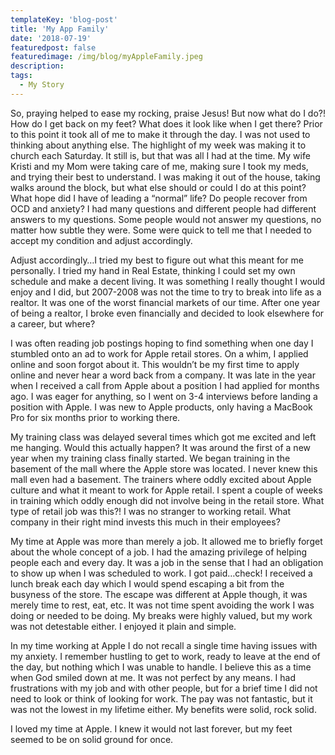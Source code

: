 ```yaml
---
templateKey: 'blog-post'
title: 'My App Family'
date: '2018-07-19'
featuredpost: false
featuredimage: /img/blog/myAppleFamily.jpeg
description:
tags:
  - My Story
---
```


So, praying helped to ease my rocking, praise Jesus! But now what do I do?! How do I get back on my feet? What does it look like when I get there? Prior to this point it took all of me to make it through the day. I was not used to thinking about anything else. The highlight of my week was making it to church each Saturday. It still is, but that was all I had at the time. My wife Kristi and my Mom were taking care of me, making sure I took my meds, and trying their best to understand. I was making it out of the house, taking walks around the block, but what else should or could I do at this point? What hope did I have of leading a “normal” life? Do people recover from OCD and anxiety? I had many questions and different people had different answers to my questions. Some people would not answer my questions, no matter how subtle they were. Some were quick to tell me that I needed to accept my condition and adjust accordingly.

Adjust accordingly…I tried my best to figure out what this meant for me personally. I tried my hand in Real Estate, thinking I could set my own schedule and make a decent living. It was something I really thought I would enjoy and I did, but 2007-2008 was not the time to try to break into life as a realtor. It was one of the worst financial markets of our time. After one year of being a realtor, I broke even financially and decided to look elsewhere for a career, but where?

I was often reading job postings hoping to find something when one day I stumbled onto an ad to work for Apple retail stores. On a whim, I applied online and soon forgot about it. This wouldn’t be my first time to apply online and never hear a word back from a company. It was late in the year when I received a call from Apple about a position I had applied for months ago. I was eager for anything, so I went on 3-4 interviews before landing a position with Apple. I was new to Apple products, only having a MacBook Pro for six months prior to working there.

My training class was delayed several times which got me excited and left me hanging. Would this actually happen? It was around the first of a new year when my training class finally started. We began training in the basement of the mall where the Apple store was located. I never knew this mall even had a basement. The trainers where oddly excited about Apple culture and what it meant to work for Apple retail. I spent a couple of weeks in training which oddly enough did not involve being in the retail store. What type of retail job was this?! I was no stranger to working retail. What company in their right mind invests this much in their employees?

My time at Apple was more than merely a job. It allowed me to briefly forget about the whole concept of a job. I had the amazing privilege of helping people each and every day. It was a job in the sense that I had an obligation to show up when I was scheduled to work. I got paid…check! I received a lunch break each day which I would spend escaping a bit from the busyness of the store. The escape was different at Apple though, it was merely time to rest, eat, etc. It was not time spent avoiding the work I was doing or needed to be doing. My breaks were highly valued, but my work was not detestable either. I enjoyed it plain and simple.

In my time working at Apple I do not recall a single time having issues with my anxiety. I remember hustling to get to work, ready to leave at the end of the day, but nothing which I was unable to handle. I believe this as a time when God smiled down at me. It was not perfect by any means. I had frustrations with my job and with other people, but for a brief time I did not need to look or think of looking for work. The pay was not fantastic, but it was not the lowest in my lifetime either. My benefits were solid, rock solid.

I loved my time at Apple. I knew it would not last forever, but my feet seemed to be on solid ground for once.
